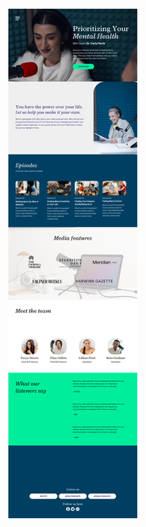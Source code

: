![template](https://raw.githubusercontent.com/ShriIraCatalog/resources-two/refs/heads/master/2025/04/20/20250420212338.png)
